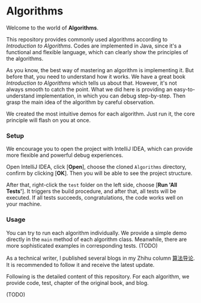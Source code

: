 # Algorithms

Welcome to the world of **Algorithms**.

This repository provides commonly used algorithms according to *Introduction to Algorithms*.
Codes are implemented in Java, since it's a functional and flexible language, which can clearly 
show the principles of the algorithms.

As you know, the best way of mastering an algorithm is implementing it.
But before that, you need to understand how it works.
We have a great book *Introduction to Algorithms* which tells us about that.
However, it's not always smooth to catch the point.
What we did here is providing an easy-to-understand implementation, in which you can debug step-by-step.
Then grasp the main idea of the algorithm by careful observation.

We created the most intuitive demos for each algorithm.
Just run it, the core principle will flash on you at once.

### Setup

We encourage you to open the project with IntelliJ IDEA, which can provide more flexible and powerful debug experiences.

Open IntelliJ IDEA, click [**Open**], choose the cloned `Algorithms` directory,
confirm by clicking [**OK**]. Then you will be able to see the project structure.

After that, right-click the `test` folder on the left side, choose [**Run 'All Tests'**].
It triggers the build procedure, and after that, all tests will be executed.
If all tests succeeds, congratulations, the code works well on your machine.

### Usage
You can try to run each algorithm individually.
We provide a simple demo directly in the `main` method of each algorithm class.
Meanwhile, there are more sophisticated examples in corresponding tests. (TODO)

As a technical writer, I published several blogs in my Zhihu column [算法导论](https://www.zhihu.com/column/introduction-to-algorithms).
It is recommended to follow it and receive the latest update.

Following is the detailed content of this repository.
For each algorithm, we provide code, test, chapter of the original book, and blog.

(TODO)